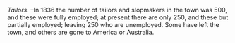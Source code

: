 *Tailors.* –In 1836 the number of tailors and slopmakers in the town was 500, and these were fully employed; at present there are only 250, and these but partially employed; leaving 250 who are unemployed. Some have left the town, and others are gone to America or Australia.